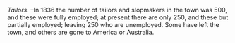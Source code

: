 *Tailors.* –In 1836 the number of tailors and slopmakers in the town was 500, and these were fully employed; at present there are only 250, and these but partially employed; leaving 250 who are unemployed. Some have left the town, and others are gone to America or Australia.